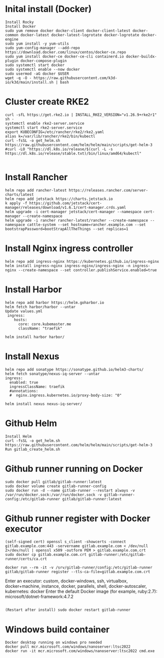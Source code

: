 # Inital install (Docker)
```
Install Rocky
Install Docker
sudo yum remove docker docker-client docker-client-latest docker-common docker-latest docker-latest-logrotate docker-logrotate docker-engine
sudo yum install -y yum-utils
sudo yum-config-manager --add-repo https://download.docker.com/linux/centos/docker-ce.repo
sudo yum install docker-ce docker-ce-cli containerd.io docker-buildx-plugin docker-compose-plugin
sudo systemctl start docker
sudo systemctl enable --now docker
sudo usermod -aG docker $USER
wget -q -O - https://raw.githubusercontent.com/k3d-io/k3d/main/install.sh | bash

```
# Cluster create RKE2
```
curl -sfL https://get.rke2.io | INSTALL_RKE2_VERSION="v1.26.9+rke2r1" sh -
systemctl enable rke2-server.service
systemctl start rke2-server.service
export KUBECONFIG=/etc/rancher/rke2/rke2.yaml
alias k=/var/lib/rancher/rke2/bin/kubectl
curl -fsSL -o get_helm.sh https://raw.githubusercontent.com/helm/helm/main/scripts/get-helm-3
#curl -LO "https://dl.k8s.io/release/$(curl -L -s https://dl.k8s.io/release/stable.txt)/bin/linux/amd64/kubectl"


```
# Install Rancher
```
helm repo add rancher-latest https://releases.rancher.com/server-charts/latest
helm repo add jetstack https://charts.jetstack.io
k apply -f https://github.com/jetstack/cert-manager/releases/download/v1.6.1/cert-manager.crds.yaml
helm upgrade -i cert-manager jetstack/cert-manager --namespace cert-manager --create-namespace
helm upgrade -i rancher rancher-latest/rancher --create-namespace --namespace cattle-system --set hostname=rancher.example.com --set bootstrapPassword=bootStrapAllTheThings --set replicas=1

```
# Install Nginx ingress controller
```
helm repo add ingress-nginx https://kubernetes.github.io/ingress-nginx
helm install ingress-nginx ingress-nginx/ingress-nginx -n ingress-nginx --create-namespace --set controller.publishService.enabled=true
```
# Install Harbor
```
helm repo add harbor https://helm.goharbor.io
helm fetch harbor/harbor --untar
Update values.yml
 ingress:
    hosts:
      core: core.kubemaster.me
      className: "traefik"

helm install harbor harbor/
```

# Install Nexus
```
helm repo add sonatype https://sonatype.github.io/helm3-charts/
helm fetch sonatype/nexus-iq-server --untar
ingress:
  enabled: true
  ingressClassName: traefik
  #annotations:
  #  nginx.ingress.kubernetes.io/proxy-body-size: "0"

helm install nexus nexus-iq-server/
```
# Github Helm
```
Install Helm
curl -fsSL -o get_helm.sh https://raw.githubusercontent.com/helm/helm/main/scripts/get-helm-3
Run gitlab_create_helm.sh

```
# Github runner running on Docker
```
sudo docker pull gitlab/gitlab-runner:latest
sudo docker volume create gitlab-runner-config
sudo docker run -d --name gitlab-runner --restart always -v /var/run/docker.sock:/var/run/docker.sock -v gitlab-runner-config:/etc/gitlab-runner gitlab/gitlab-runner:latest
```

# Github runner register with Docker executor
```
(self-signed cert) openssl s_client -showcerts -connect gitlab.example.com:443 -servername gitlab.example.com < /dev/null 2>/dev/null | openssl x509 -outform PEM > gitlab.example.com.crt
sudo docker cp gitlab.example.com.crt gitlab-runner:/etc/gitlab-runner/certs/ca.crt

docker run --rm -it -v /srv/gitlab-runner/config:/etc/gitlab-runner gitlab/gitlab-runner register --tls-ca-file=gitlab.example.com.crt

```
Enter an executor: custom, docker-windows, ssh, virtualbox, docker+machine, instance, docker, parallels, shell, docker-autoscaler, kubernetes: docker
Enter the default Docker image (for example, ruby:2.7): microsoft/dotnet-framework:4.7.2
```

(Restart after install) sudo docker restart gitlab-runner 
```
# Windows build container
```
Docker desktop running on windows pro needed
docker pull mcr.microsoft.com/windows/nanoserver:ltsc2022
docker run -it mcr.microsoft.com/windows/nanoserver:ltsc2022 cmd.exe
```